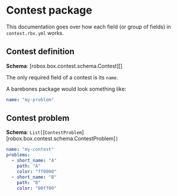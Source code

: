 # Contest package

This documentation goes over how each field (or group of fields) in `contest.rbx.yml` works.

## Contest definition

**Schema**: [robox.box.contest.schema.Contest][]

The only required field of a contest is its `name`.

A barebones package would look something like:

```yaml
name: "my-problem"
```
## Contest problem

**Schema**: `List[`[`ContestProblem`][robox.box.contest.schema.ContestProblem]`]`

```yaml
name: "my-contest"
problems:
  - short_name: "A"
    path: "A"
    color: "ff0000"
  - short_name: "B"
    path: "B"
    color: "00ff00"
```